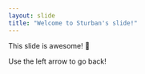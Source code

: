```yaml
---
layout: slide
title: "Welcome to Sturban's slide!"
---
```


This slide is awesome! :tada:

Use the left arrow to go back!


